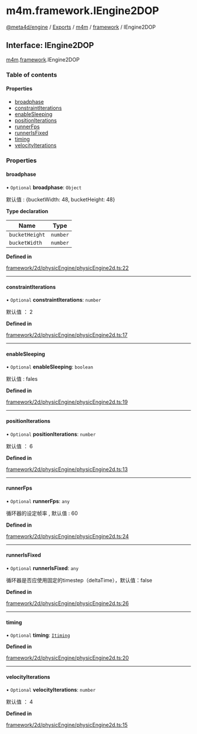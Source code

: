 # m4m.framework.IEngine2DOP

[@meta4d/engine](../) / [Exports](../modules/) / [m4m](../modules/m4m.md) / [framework](../modules/m4m.framework.md) / IEngine2DOP

## Interface: IEngine2DOP

[m4m](../modules/m4m.md).[framework](../modules/m4m.framework.md).IEngine2DOP

### Table of contents

#### Properties

* [broadphase](m4m.framework.IEngine2DOP.md#broadphase)
* [constraintIterations](m4m.framework.IEngine2DOP.md#constraintiterations)
* [enableSleeping](m4m.framework.IEngine2DOP.md#enablesleeping)
* [positionIterations](m4m.framework.IEngine2DOP.md#positioniterations)
* [runnerFps](m4m.framework.IEngine2DOP.md#runnerfps)
* [runnerIsFixed](m4m.framework.IEngine2DOP.md#runnerisfixed)
* [timing](m4m.framework.IEngine2DOP.md#timing)
* [velocityIterations](m4m.framework.IEngine2DOP.md#velocityiterations)

### Properties

#### broadphase

• `Optional` **broadphase**: `Object`

默认值 : {bucketWidth: 48, bucketHeight: 48}

**Type declaration**

| Name           | Type     |
| -------------- | -------- |
| `bucketHeight` | `number` |
| `bucketWidth`  | `number` |

**Defined in**

[framework/2d/physicEngine/physicEngine2d.ts:22](https://github.com/meta4d-me/meta4d-engine/blob/cf6bfe6/src/framework/2d/physicEngine/physicEngine2d.ts#L22)

***

#### constraintIterations

• `Optional` **constraintIterations**: `number`

默认值 ： 2

**Defined in**

[framework/2d/physicEngine/physicEngine2d.ts:17](https://github.com/meta4d-me/meta4d-engine/blob/cf6bfe6/src/framework/2d/physicEngine/physicEngine2d.ts#L17)

***

#### enableSleeping

• `Optional` **enableSleeping**: `boolean`

默认值 : fales

**Defined in**

[framework/2d/physicEngine/physicEngine2d.ts:19](https://github.com/meta4d-me/meta4d-engine/blob/cf6bfe6/src/framework/2d/physicEngine/physicEngine2d.ts#L19)

***

#### positionIterations

• `Optional` **positionIterations**: `number`

默认值 ： 6

**Defined in**

[framework/2d/physicEngine/physicEngine2d.ts:13](https://github.com/meta4d-me/meta4d-engine/blob/cf6bfe6/src/framework/2d/physicEngine/physicEngine2d.ts#L13)

***

#### runnerFps

• `Optional` **runnerFps**: `any`

循环器的设定帧率 , 默认值 : 60

**Defined in**

[framework/2d/physicEngine/physicEngine2d.ts:24](https://github.com/meta4d-me/meta4d-engine/blob/cf6bfe6/src/framework/2d/physicEngine/physicEngine2d.ts#L24)

***

#### runnerIsFixed

• `Optional` **runnerIsFixed**: `any`

循环器是否应使用固定的timestep（deltaTime），默认值：false

**Defined in**

[framework/2d/physicEngine/physicEngine2d.ts:26](https://github.com/meta4d-me/meta4d-engine/blob/cf6bfe6/src/framework/2d/physicEngine/physicEngine2d.ts#L26)

***

#### timing

• `Optional` **timing**: [`Itiming`](m4m.framework.Itiming.md)

**Defined in**

[framework/2d/physicEngine/physicEngine2d.ts:20](https://github.com/meta4d-me/meta4d-engine/blob/cf6bfe6/src/framework/2d/physicEngine/physicEngine2d.ts#L20)

***

#### velocityIterations

• `Optional` **velocityIterations**: `number`

默认值 ： 4

**Defined in**

[framework/2d/physicEngine/physicEngine2d.ts:15](https://github.com/meta4d-me/meta4d-engine/blob/cf6bfe6/src/framework/2d/physicEngine/physicEngine2d.ts#L15)

